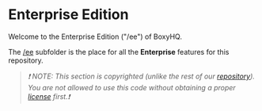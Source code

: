 # Enterprise Edition

Welcome to the Enterprise Edition ("/ee") of BoxyHQ.

The [/ee](https://github.com/retracedhq/retraced/tree/main/ee) subfolder is the place for all the **Enterprise** features for this repository.

> _❗ NOTE: This section is copyrighted (unlike the rest of our [repository](https://github.com/retracedhq/retraced)). You are not allowed to use this code without obtaining a proper [license](https://boxyhq.com/pricing) first.❗_
